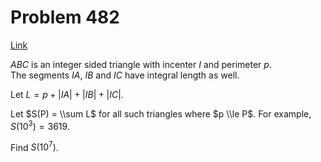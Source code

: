 # Problem 482

[Link](https://projecteuler.net/problem=482)

$ABC$ is an integer sided triangle with incenter $I$ and perimeter $p$.  
The segments $IA$, $IB$ and $IC$ have integral length as well. 

Let $L = p + |IA| + |IB| + |IC|$. 

Let $S(P) = \\sum L$ for all such triangles where $p \\le P$. For example, $S(10^3) = 3619$. 

Find $S(10^7)$.